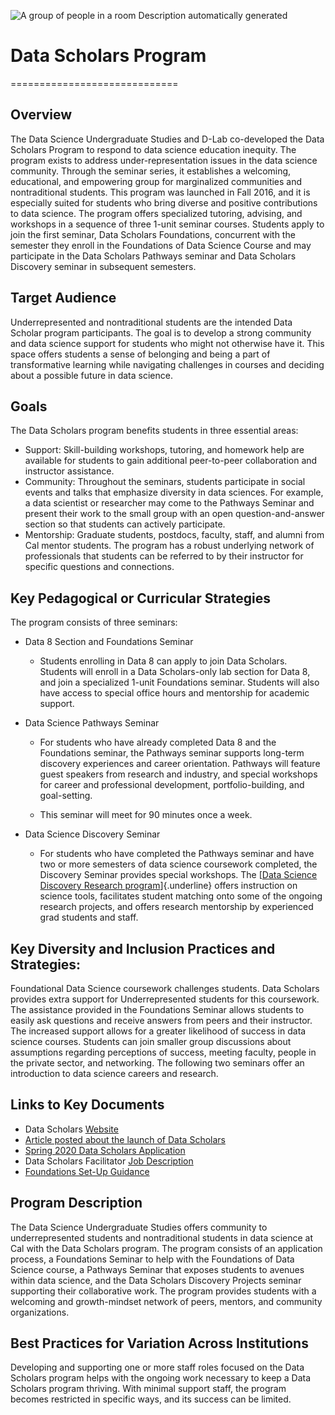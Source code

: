 ![A group of people in a room Description automatically
generated](media/media/image18.png)
# Data Scholars Program
=============================

## Overview

The Data Science Undergraduate Studies and D-Lab co-developed the Data
Scholars Program to respond to data science education inequity. The
program exists to address under-representation issues in the data
science community. Through the seminar series, it establishes a
welcoming, educational, and empowering group for marginalized
communities and nontraditional students. This program was launched in
Fall 2016, and it is especially suited for students who bring diverse
and positive contributions to data science. The program offers
specialized tutoring, advising, and workshops in a sequence of three
1-unit seminar courses. Students apply to join the first seminar, Data
Scholars Foundations, concurrent with the semester they enroll in the
Foundations of Data Science Course and may participate in the Data
Scholars Pathways seminar and Data Scholars Discovery seminar in
subsequent semesters.

## Target Audience

Underrepresented and nontraditional students are the intended Data
Scholar program participants. The goal is to develop a strong community
and data science support for students who might not otherwise have it.
This space offers students a sense of belonging and being a part of
transformative learning while navigating challenges in courses and
deciding about a possible future in data science.

## Goals

The Data Scholars program benefits students in three essential areas:

- Support: Skill-building workshops, tutoring, and homework help are available
    for students to gain additional peer-to-peer collaboration and instructor
    assistance.
- Community: Throughout the seminars, students participate in social events and
    talks that emphasize diversity in data sciences. For example, a data
    scientist or researcher may come to the Pathways Seminar and present their
    work to the small group with an open question-and-answer section so that
    students can actively participate.
- Mentorship: Graduate students, postdocs, faculty, staff, and alumni from Cal
    mentor students. The program has a robust underlying network of
    professionals that students can be referred to by their instructor for
    specific questions and connections.

## Key Pedagogical or Curricular Strategies

The program consists of three seminars:

-   Data 8 Section and Foundations Seminar
    -   Students enrolling in Data 8 can apply to join Data Scholars.
         Students will enroll in a Data Scholars-only lab section for
         Data 8, and join a specialized 1-unit Foundations seminar.
         Students will also have access to special office hours and
         mentorship for academic support.

-   Data Science Pathways Seminar

    -   For students who have already completed Data 8 and the
         Foundations seminar, the Pathways seminar supports long-term
         discovery experiences and career orientation. Pathways will
         feature guest speakers from research and industry, and special
         workshops for career and professional development,
         portfolio-building, and goal-setting.

    -   This seminar will meet for 90 minutes once a week.

-   Data Science Discovery Seminar

    -   For students who have completed the Pathways seminar and have
         two or more semesters of data science coursework completed,
         the Discovery Seminar provides special workshops. The [[Data
         Science Discovery Research
         program](https://data.berkeley.edu/research/discovery)]{.underline}
         offers instruction on science tools, facilitates student
         matching onto some of the ongoing research projects, and
         offers research mentorship by experienced grad students and
         staff.

## Key Diversity and Inclusion Practices and Strategies:

Foundational Data Science coursework challenges students. Data Scholars
provides extra support for Underrepresented students for this
coursework. The assistance provided in the Foundations Seminar allows
students to easily ask questions and receive answers from peers and
their instructor. The increased support allows for a greater likelihood
of success in data science courses. Students can join smaller group
discussions about assumptions regarding perceptions of success, meeting
faculty, people in the private sector, and networking. The following two
seminars offer an introduction to data science careers and research.

## Links to Key Documents

- Data Scholars [Website](https://data.berkeley.edu/academics/resources/data-scholars)
- [Article posted about the launch of Data Scholars](https://data.berkeley.edu/news/berkeleys-data-scholars-next-gen-data-scientists)
- [Spring 2020 Data Scholars Application](https://forms.gle/bqSkPGirTugZ9KBAA)
- Data Scholars Facilitator [Job Description](https://docs.google.com/document/d/1wnPUDqCA0BK8vbkntlG3VQAqwA2vFEIa9Cyon7r1-eM/edit)
- [Foundations Set-Up Guidance](https://docs.google.com/document/d/1yVivmW_8_6vLeirFp7WDEoWRC2gwPwFq3USV_FZQHHY/edit)

## Program Description

The Data Science Undergraduate Studies offers community to
underrepresented students and nontraditional students in data science at
Cal with the Data Scholars program. The program consists of an
application process, a Foundations Seminar to help with the Foundations
of Data Science course, a Pathways Seminar that exposes students to
avenues within data science, and the Data Scholars Discovery Projects
seminar supporting their collaborative work. The program provides
students with a welcoming and growth-mindset network of peers, mentors,
and community organizations.

## Best Practices for Variation Across Institutions

Developing and supporting one or more staff roles focused on the Data
Scholars program helps with the ongoing work necessary to keep a Data
Scholars program thriving. With minimal support staff, the program
becomes restricted in specific ways, and its success can be limited.
